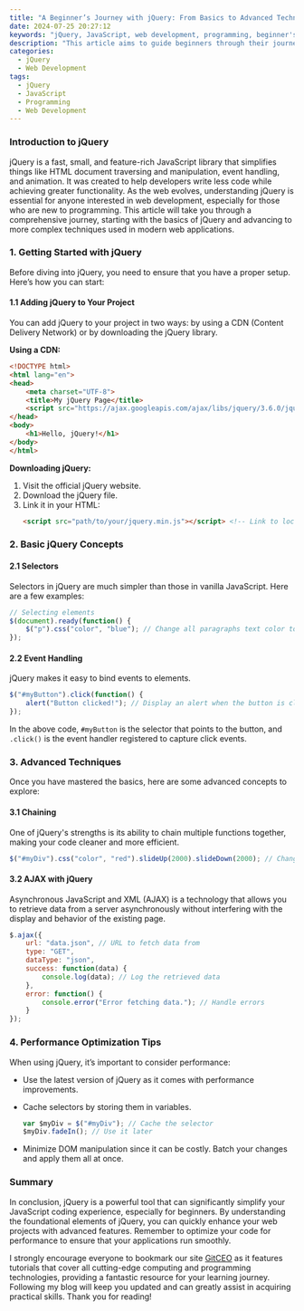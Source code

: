 ```yaml
---
title: "A Beginner’s Journey with jQuery: From Basics to Advanced Techniques"
date: 2024-07-25 20:27:12
keywords: "jQuery, JavaScript, web development, programming, beginner's guide, advanced jQuery techniques"
description: "This article aims to guide beginners through their journey with jQuery, starting from the basic concepts and leading to advanced techniques. We cover essential jQuery functionality, its integration with HTML and CSS, as well as performance optimization tips. By the end of this guide, readers will gain confidence in using jQuery for web development and be able to implement complex functionalities with ease. Whether you are a new developer or someone looking to enhance your skills, this beginner’s journey with jQuery is designed to help you understand this powerful JavaScript library thoroughly."
categories:
  - jQuery
  - Web Development
tags:
  - jQuery
  - JavaScript
  - Programming
  - Web Development
---
```


### Introduction to jQuery

jQuery is a fast, small, and feature-rich JavaScript library that simplifies things like HTML document traversing and manipulation, event handling, and animation. It was created to help developers write less code while achieving greater functionality. As the web evolves, understanding jQuery is essential for anyone interested in web development, especially for those who are new to programming. This article will take you through a comprehensive journey, starting with the basics of jQuery and advancing to more complex techniques used in modern web applications. 

<!-- more -->

### 1. Getting Started with jQuery

Before diving into jQuery, you need to ensure that you have a proper setup. Here’s how you can start:

#### 1.1 Adding jQuery to Your Project

You can add jQuery to your project in two ways: by using a CDN (Content Delivery Network) or by downloading the jQuery library. 

**Using a CDN:**
```html
<!DOCTYPE html>
<html lang="en">
<head>
    <meta charset="UTF-8">
    <title>My jQuery Page</title>
    <script src="https://ajax.googleapis.com/ajax/libs/jquery/3.6.0/jquery.min.js"></script> <!-- Adding jQuery from CDN -->
</head>
<body>
    <h1>Hello, jQuery!</h1>
</body>
</html>
```

**Downloading jQuery:**
1. Visit the official jQuery website.
2. Download the jQuery file.
3. Link it in your HTML:
    ```html
    <script src="path/to/your/jquery.min.js"></script> <!-- Link to local jQuery file -->
    ```

### 2. Basic jQuery Concepts

#### 2.1 Selectors

Selectors in jQuery are much simpler than those in vanilla JavaScript. Here are a few examples:

```javascript
// Selecting elements
$(document).ready(function() {
    $("p").css("color", "blue"); // Change all paragraphs text color to blue
});
```

#### 2.2 Event Handling

jQuery makes it easy to bind events to elements. 

```javascript
$("#myButton").click(function() {
    alert("Button clicked!"); // Display an alert when the button is clicked
});
```

In the above code, `#myButton` is the selector that points to the button, and `.click()` is the event handler registered to capture click events.

### 3. Advanced Techniques

Once you have mastered the basics, here are some advanced concepts to explore:

#### 3.1 Chaining

One of jQuery's strengths is its ability to chain multiple functions together, making your code cleaner and more efficient.

```javascript
$("#myDiv").css("color", "red").slideUp(2000).slideDown(2000); // Changes color to red, slides up and down
```

#### 3.2 AJAX with jQuery

Asynchronous JavaScript and XML (AJAX) is a technology that allows you to retrieve data from a server asynchronously without interfering with the display and behavior of the existing page. 

```javascript
$.ajax({
    url: "data.json", // URL to fetch data from
    type: "GET",
    dataType: "json",
    success: function(data) {
        console.log(data); // Log the retrieved data
    },
    error: function() {
        console.error("Error fetching data."); // Handle errors
    }
});
```

### 4. Performance Optimization Tips

When using jQuery, it’s important to consider performance:

- Use the latest version of jQuery as it comes with performance improvements.
- Cache selectors by storing them in variables.
    ```javascript
    var $myDiv = $("#myDiv"); // Cache the selector
    $myDiv.fadeIn(); // Use it later
    ```

- Minimize DOM manipulation since it can be costly. Batch your changes and apply them all at once.

### Summary

In conclusion, jQuery is a powerful tool that can significantly simplify your JavaScript coding experience, especially for beginners. By understanding the foundational elements of jQuery, you can quickly enhance your web projects with advanced features. Remember to optimize your code for performance to ensure that your applications run smoothly. 

I strongly encourage everyone to bookmark our site [GitCEO](https://gitceo.com) as it features tutorials that cover all cutting-edge computing and programming technologies, providing a fantastic resource for your learning journey. Following my blog will keep you updated and can greatly assist in acquiring practical skills. Thank you for reading!